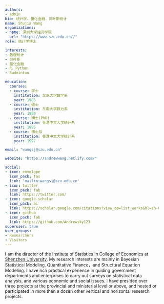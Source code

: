 ```yaml
---
authors:
- admin
bio: 统计学，量化金融，贝叶斯统计
name: Shujia Wang
organizations:
- name: 深圳大学经济学院
  url: "https://www.szu.edu.cn//"
role: 统计学博士

interests:
- 数理统计
- 贝叶斯
- 量化金融
- R，Python
- Badminton

education:
  courses:
  - course: 学士
    institution: 北京大学数学系
    year: 1985
  - course: 硕士
    institution: 东南大学数力系
    year: 1988
  - course: 博士(PhD)
    institution: 香港中文大学统计系
    year: 1995
  - course: 博士后
    institution: 香港中文大学统计系
    year: 1997

email: "wangsj@szu.edu.cn"

website: "https://andrewwang.netlify.com/"

social:
- icon: envelope
  icon_pack: fas
  link: 'mailto:wangsj@szu.edu.cn'
- icon: twitter
  icon_pack: fab
  link: https://twitter.com/
- icon: google-scholar
  icon_pack: ai
  link: https://scholar.google.com/citations?view_op=list_works&hl=zh-CN&user=aINZKwkAAAAJ&gmla=AJsN-F47peVHaUgfqz3No5ZuARXXazEmLzx5CiLMp_7RFb5V03L7QVXUdsPG4SIEkRrS9lyqEu3iVeM8bASBqMT0AUwWDrgF0G1egQUu750K26X4jNKMrF4
- icon: github
  icon_pack: fab
  link: https://github.com/Andrewsky123
superuser: true
user_groups:
- Researchers
- Visitors
---
```


I am the director of the Institute of Statistics in College of Economics at [Shenzhen University](https://www.szu.edu.cn/). My research interests are mainly in Bayesian Statistical Modeling, Quantitative Finance，and Structural Equation Modeling. I have rich practical experience in guiding government departments and enterprises to carry out surveys on statistical data analysis, and various economic and social issues. I have presided over three projects at the provincial and ministerial level or above, and hosted or participated in more than a dozen other vertical and horizontal research projects.
